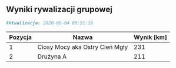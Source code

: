 ## Wyniki rywalizacji grupowej

```markdown
Aktualizacja: 2020-06-04 00:51:16
```

Pozycja | Nazwa | Wynik [km] |
------------ | -------------  | -------------
 1 |Ciosy Mocy aka Ostry Cień Mgły | 231 
 2 |Drużyna A | 211